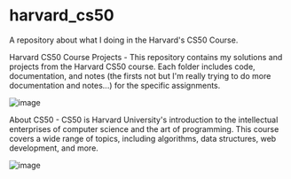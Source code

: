 # harvard_cs50
A repository about what I doing in the Harvard's CS50 Course.

Harvard CS50 Course Projects - This repository contains my solutions and projects from the Harvard CS50 course. Each folder includes code, documentation, and notes (the firsts not but I'm really trying to do more documentation and notes...) for the specific assignments.

![image](https://github.com/user-attachments/assets/ee624988-4c56-451e-ac1f-3db8186e0276)

About CS50 - CS50 is Harvard University's introduction to the intellectual enterprises of computer science and the art of programming. This course covers a wide range of topics, including algorithms, data structures, web development, and more.

![image](https://github.com/user-attachments/assets/72fe6b40-83ec-4f65-90e4-f3fb1350890f)

